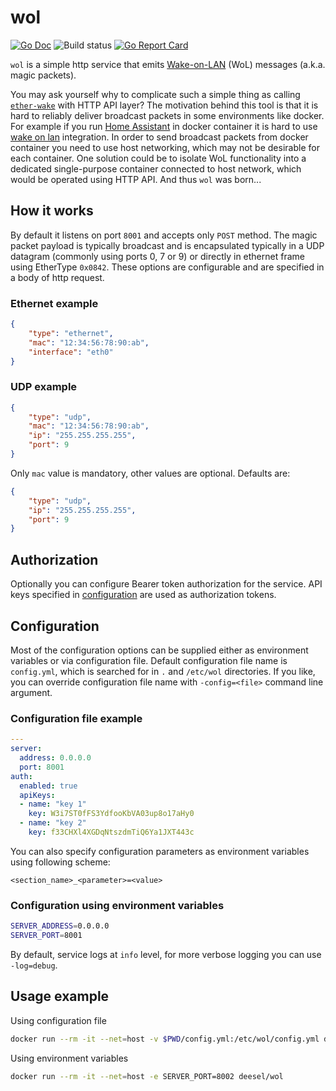 # wol

[![Go Doc](https://godoc.org/github.com/deesel/wol?status.svg)](https://godoc.org/github.com/deesel/wol) ![Build status](https://github.com/deesel/wol/actions/workflows/build.yml/badge.svg) [![Go Report Card](https://goreportcard.com/badge/github.com/deesel/wol)](https://goreportcard.com/badge/github.com/deesel/wol)

`wol` is a simple http service that emits [Wake-on-LAN](https://en.wikipedia.org/wiki/Wake-on-LAN) (WoL) messages (a.k.a. magic packets).

You may ask yourself why to complicate such a simple thing as calling [`ether-wake`](https://linux.die.net/man/8/ether-wake) with HTTP API layer? The motivation behind this tool is that it is hard to reliably deliver broadcast packets in some environments like docker. For example if you run [Home Assistant](https://www.home-assistant.io/) in docker container it is hard to use [wake on lan](https://www.home-assistant.io/integrations/wake_on_lan/) integration. In order to send broadcast packets from docker container you need to use host networking, which may not be desirable for each container. One solution could be to isolate WoL functionality into a dedicated single-purpose container connected to host network, which would be operated using HTTP API. And thus `wol` was born...

## How it works

By default it listens on port `8001` and accepts only `POST` method. The magic packet payload is typically broadcast and is encapsulated typically in a UDP datagram (commonly using ports 0, 7 or 9) or directly in ethernet frame using EtherType `0x0842`. These options are configurable and are specified in a body of http request. 

### Ethernet example
```json
{
    "type": "ethernet",
    "mac": "12:34:56:78:90:ab",
    "interface": "eth0"
}
```

### UDP example
```json
{
    "type": "udp",
    "mac": "12:34:56:78:90:ab",
    "ip": "255.255.255.255",
    "port": 9
}
```

Only `mac` value is mandatory, other values are optional. Defaults are:
```json
{
    "type": "udp",
    "ip": "255.255.255.255",
    "port": 9
}
```

## Authorization

Optionally you can configure Bearer token authorization for the service. API keys specified in [configuration](#configuration) are used as authorization tokens.

## Configuration

Most of the configuration options can be supplied either as environment variables or via configuration file. Default configuration file name is `config.yml`, which is searched for in `.` and `/etc/wol` directories. If you like, you can override configuration file name with `-config=<file>` command line argument.

### Configuration file example
```yaml
---
server:
  address: 0.0.0.0
  port: 8001
auth:
  enabled: true
  apiKeys:
  - name: "key 1"
    key: W3i7ST0fFS3YdfooKbVA03up8o17aHy0
  - name: "key 2"
    key: f33CHXl4XGDqNtszdmTiQ6Ya1JXT443c

```

You can also specify configuration parameters as environment variables using following scheme:
```
<section_name>_<parameter>=<value>
```

### Configuration using environment variables
```bash
SERVER_ADDRESS=0.0.0.0
SERVER_PORT=8001
```

By default, service logs at `info` level, for more verbose logging you can use `-log=debug`.

## Usage example

Using configuration file
```bash
docker run --rm -it --net=host -v $PWD/config.yml:/etc/wol/config.yml deesel/wol
```

Using environment variables
```bash
docker run --rm -it --net=host -e SERVER_PORT=8002 deesel/wol
```

